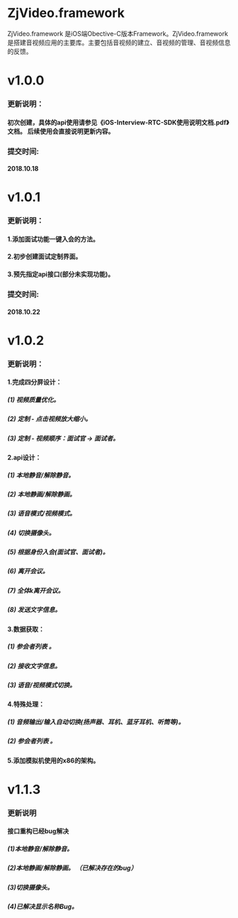 # ZjVideo.framework

ZjVideo.framework 是iOS端Obective-C版本Framework。ZjVideo.framework 是搭建音视频应用的主要库。主要包括音视频的建立、音视频的管理、音视频信息的反馈。

# v1.0.0
### 更新说明：
#### 初次创建，具体的api使用请参见《iOS-Interview-RTC-SDK使用说明文档.pdf》文档。  后续使用会直接说明更新内容。
### 提交时间:
#### 2018.10.18

# v1.0.1
### 更新说明： 
#### 1.添加面试功能一键入会的方法。
#### 2.初步创建面试定制界面。
#### 3.预先指定api接口(部分未实现功能)。
### 提交时间:
#### 2018.10.22

# v1.0.2
### 更新说明：
#### 1.完成四分屏设计：
##### (1) 视频质量优化。
##### (2) 定制 - 点击视频放大缩小。
##### (3) 定制 - 视频顺序：面试官 ->  面试者。
#### 2.api设计：
##### (1) 本地静音/解除静音。
##### (2) 本地静画/解除静画。
##### (3) 语音模式/视频模式。
##### (4) 切换摄像头。
##### (5) 根据身份入会(面试官、面试者)。
##### (6) 离开会议。
##### (7) 全体k离开会议。
##### (8) 发送文字信息。
#### 3.数据获取：
##### (1) 参会者列表 。
##### (2) 接收文字信息。
##### (3) 语音/视频模式切换。
#### 4.特殊处理：
##### (1) 音频输出/输入自动切换(扬声器、耳机、蓝牙耳机、听筒等)。
##### (2) 参会者列表 。
#### 5.添加模拟机使用的x86的架构。


# v1.1.3
### 更新说明
#### 接口重构已经bug解决
##### (1)本地静音/解除静音。 
##### (2)本地静画/解除静画。 （已解决存在的bug）
##### (3)切换摄像头。
##### (4)已解决显示名称Bug。





